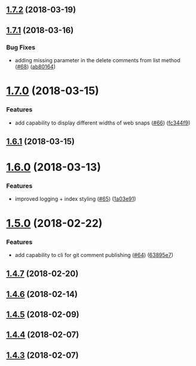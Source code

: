 <a name="1.7.2"></a>
## [1.7.2](https://github.com/newsuk/dextrose/compare/v1.7.1...v1.7.2) (2018-03-19)



<a name="1.7.1"></a>
## [1.7.1](https://github.com/newsuk/dextrose/compare/v1.7.0...v1.7.1) (2018-03-16)


### Bug Fixes

* adding missing parameter in the delete comments from list method ([#68](https://github.com/newsuk/dextrose/issues/68)) ([ab80164](https://github.com/newsuk/dextrose/commit/ab80164))



<a name="1.7.0"></a>
# [1.7.0](https://github.com/newsuk/dextrose/compare/v1.6.1...v1.7.0) (2018-03-15)


### Features

* add capability to display different widths of web snaps ([#66](https://github.com/newsuk/dextrose/issues/66)) ([fc344f9](https://github.com/newsuk/dextrose/commit/fc344f9))



<a name="1.6.1"></a>
## [1.6.1](https://github.com/newsuk/dextrose/compare/v1.6.0...v1.6.1) (2018-03-15)



<a name="1.6.0"></a>
# [1.6.0](https://github.com/newsuk/dextrose/compare/v1.5.0...v1.6.0) (2018-03-13)


### Features

* improved logging + index styling  ([#65](https://github.com/newsuk/dextrose/issues/65)) ([1a03e91](https://github.com/newsuk/dextrose/commit/1a03e91))



<a name="1.5.0"></a>
# [1.5.0](https://github.com/newsuk/dextrose/compare/v1.4.7...v1.5.0) (2018-02-22)


### Features

* add capability to cli for git comment publishing ([#64](https://github.com/newsuk/dextrose/issues/64)) ([63895e7](https://github.com/newsuk/dextrose/commit/63895e7))



<a name="1.4.7"></a>
## [1.4.7](https://github.com/newsuk/dextrose/compare/v1.4.6...v1.4.7) (2018-02-20)



<a name="1.4.6"></a>
## [1.4.6](https://github.com/newsuk/dextrose/compare/v1.4.5...v1.4.6) (2018-02-14)



<a name="1.4.5"></a>
## [1.4.5](https://github.com/newsuk/dextrose/compare/v1.4.4...v1.4.5) (2018-02-09)



<a name="1.4.4"></a>
## [1.4.4](https://github.com/newsuk/dextrose/compare/v1.4.3...v1.4.4) (2018-02-07)



<a name="1.4.3"></a>
## [1.4.3](https://github.com/newsuk/dextrose/compare/v1.4.2...v1.4.3) (2018-02-07)



